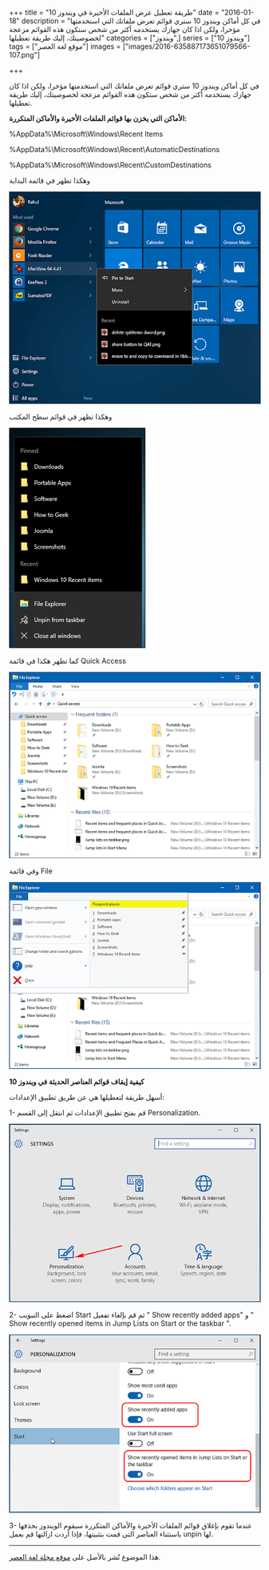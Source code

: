 +++
title = "طريقة تعطيل عرض الملفات الأخيرة في ويندوز 10"
date = "2016-01-18"
description = "في كل أماكن ويندوز 10 ستري قوائم تعرض ملفاتك التي استخدمتها مؤخرا، ولكن اذا كان جهازك يستخدمه أكثر من شخص ستكون هذه القوائم مزعجة لخصوصيتك، إليك طريقة تعطيلها"
categories = ["ويندوز",]
series = ["ويندوز 10"]
tags = ["موقع لغة العصر"]
images = ["images/2016-635887173651079566-107.png"]

+++

في كل أماكن ويندوز 10 ستري قوائم تعرض ملفاتك التي استخدمتها مؤخرا، ولكن اذا كان جهازك يستخدمه أكثر من شخص ستكون هذه القوائم مزعجة لخصوصيتك، إليك طريقة تعطيلها.

**الأماكن التي يخزن بها قوائم الملفات الأخيرة والأماكن المتكررة:**

%AppData%\Microsoft\Windows\Recent Items 

%AppData%\Microsoft\Windows\Recent\AutomaticDestinations 

%AppData%\Microsoft\Windows\Recent\CustomDestinations

وهكذا تظهر في قائمة البداية

![1](images/2016-635887173122860180-286.png)

وهكذا تظهر في قوائم سطح المكتب

![2](images/2016-635887173481662480-166.png)

كما تظهر هكذا في قائمة Quick Access

![3](images/2016-635887173651079566-107.png)

وفي قائمة File

![4](images/2016-635887174268531524-853.png)


**كيفية إيقاف قوائم العناصر الحديثة في ويندوز 10**

أسهل طريقة لتعطيلها هي عن طريق تطبيق الإعدادات:

1- قم بفتح تطبيق الإعدادات ثم انتقل إلى القسم Personalization.

![5](images/2016-635887174416420472-642.png)

2- اضغط على التبويب Start ثم قم بإلغاء تفعيل " Show recently added apps" و " Show recently opened items in Jump Lists on Start or the taskbar ".

![6](images/2016-635887174563997418-399.png)

3- عندما تقوم بإغلاق قوائم الملفات الأخيرة والأماكن المتكررة سيقوم الويندوز بحذفها باستثناء العناصر التي قمت بتثبيتها، فإذا أردت ازالتها قم بعمل unpin لها.

---
هذا الموضوع نٌشر باﻷصل على [موقع مجلة لغة العصر](http://aitmag.ahram.org.eg/News/41604/%D8%AF%D8%B1%D9%88%D8%B3/%D8%B4%D8%B1%D8%AD-%D9%88%D8%AA%D8%B9%D9%84%D9%8A%D9%85/%D8%B7%D8%B1%D9%8A%D9%82%D8%A9-%D8%AA%D8%B9%D8%B7%D9%8A%D9%84-%D8%B9%D8%B1%D8%B6-%D8%A7%D9%84%D9%85%D9%84%D9%81%D8%A7%D8%AA-%D8%A7%D9%84%D8%A3%D8%AE%D9%8A%D8%B1%D8%A9-%D9%81%D9%8A-%D9%88%D9%8A%D9%86%D8%AF%D9%88%D8%B2-.aspx).